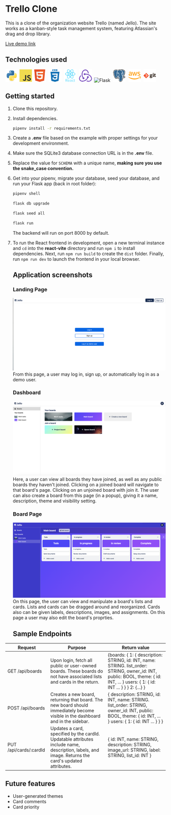 # Trello Clone

This is a clone of the organization website Trello (named Jello). The site works as a kanban-style task management system, featuring Atlassian's drag and drop library.

[Live demo link](https://workspace-deployed.onrender.com/)

## Technologies used
<div>
   <img src="https://github.com/devicons/devicon/blob/master/icons/python/python-original.svg" title="Python" alt="Python" width="40" height="40">
   <img src="https://raw.githubusercontent.com/devicons/devicon/55609aa5bd817ff167afce0d965585c92040787a/icons/javascript/javascript-original.svg" alt="JavaScript" width="40" height="40">
   <img src="https://github.com/devicons/devicon/blob/master/icons/html5/html5-original.svg" title="HTML5" alt="HTML" width="40" height="40"/>&nbsp;
   <img src="https://github.com/devicons/devicon/blob/master/icons/css3/css3-plain-wordmark.svg"  title="CSS3" alt="CSS" width="40" height="40"/>&nbsp;
   <img src="https://github.com/devicons/devicon/blob/master/icons/react/react-original-wordmark.svg" title="React" alt="React" width="40" height="40"/>&nbsp;
   <img src="https://github.com/devicons/devicon/blob/master/icons/redux/redux-original.svg" title="Redux" alt="Redux " width="40" height="40"/>&nbsp;
   <img src="https://cdn.freebiesupply.com/logos/large/2x/flask-logo-png-transparent.png" title="Flask" alt="Flask " width="40" height="40"/>&nbsp;
   <img src="https://github.com/devicons/devicon/blob/master/icons/postgresql/postgresql-original.svg" title="PostgreSQL" alt="PostgreSQL " width="40" height="40"/>&nbsp;
   <img src="https://github.com/devicons/devicon/blob/master/icons/amazonwebservices/amazonwebservices-plain-wordmark.svg" title="AWS" alt="AWS" width="40" height="40"/>&nbsp;
   <img src="https://github.com/devicons/devicon/blob/master/icons/git/git-original-wordmark.svg" title="Git" **alt="Git" width="40" height="40"/>
</div>

## Getting started

1. Clone this repository.

2. Install dependencies.

   ```bash
   pipenv install -r requirements.txt
   ```

3. Create a __.env__ file based on the example with proper settings for your
   development environment.

4. Make sure the SQLite3 database connection URL is in the __.env__ file.

5. Replace the value for
   `SCHEMA` with a unique name, **making sure you use the snake_case
   convention.**

6. Get into your pipenv, migrate your database, seed your database, and run your
   Flask app (back in root folder):

   ```bash
   pipenv shell
   ```

   ```bash
   flask db upgrade
   ```

   ```bash
   flask seed all
   ```

   ```bash
   flask run
   ```

   The backend will run on port 8000 by default.

7. To run the React frontend in development, open a new terminal instance and `cd` into the __react-vite__
   directory and run `npm i` to install dependencies. Next, run `npm run build`
   to create the `dist` folder. Finally, run `npm run dev` to launch the frontend in your local browser.

   ## Application screenshots

   ### Landing Page
   <img src='./images/Landing_Page.png'>
   From this page, a user may log in, sign up, or automatically log in as a demo user.

   ### Dashboard
   <img src='./images/Dashboard.png'>
   Here, a user can view all boards they have joined, as well as any public boards they haven't joined. Clicking on a joined board will navigate to that board's page. Clicking on an unjoined board with join it. The user can also create a board from this page (in a popup), giving it a name, description, theme and visibility setting.


   ### Board Page
   <img src='./images/Board_Page.png'>
   On this page, the user can view and manipulate a board's lists and cards. Lists and cards can be dragged around and reorganized. Cards also can be given labels, descriptions, images, and assignments. On this page a user may also edit the board's proprties.  


   ## Sample Endpoints

| Request                | Purpose                                                                                                                                            | Return value                                                                                                                                                                      |
|------------------------|----------------------------------------------------------------------------------------------------------------------------------------------------|-----------------------------------------------------------------------------------------------------------------------------------------------------------------------------------|
| GET /api/boards        | Upon login, fetch all public or user-owned boards. These boards do not have associated lists and cards in the return.                              | {boards: { 1: {  description: STRING, id: INT, name: STRING. list_order: STRING, owner_id: INT, public: BOOL, theme: { id: INT, ... } users: {  1: { id: INT ... } } } 2: {...} } |
| POST /api/boards       | Creates a new board, returning that board. The new board should immediately become visible in the dashboard and in the sidebar.                    | {   description: STRING, id: INT, name: STRING. list_order: STRING, owner_id: INT, public: BOOL, theme: { id: INT, ... } users: {  1: { id: INT ... } } }                         |
| PUT /api/cards/:cardId | Updates a card, specified by the cardId. Updatable attributes include name, description, labels, and image. Returns the card's updated attributes. | { id: INT, name: STRING, description: STRING, image_url: STRING, label: STRING, list_id: INT }                                                                                    |


## Future features
* User-generated themes
* Card comments
* Card priority
